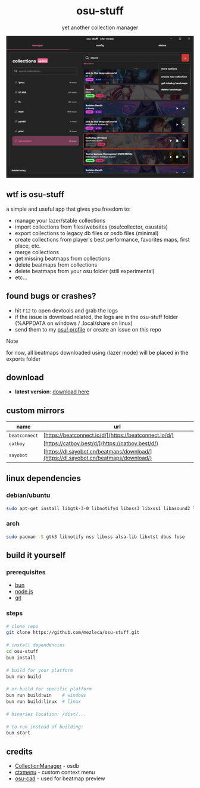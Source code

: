 <div align="center">
    <h1 align="center" style="border: none; margin-bottom: none;">osu-stuff</h1>
    <p align="center">yet another collection manager</p>
</div>

<p align="center">
  <img src="https://github.com/mezleca/osu-stuff/blob/main/resources/preview.png">
</p>

## wtf is osu-stuff
a simple and useful app that gives you freedom to:
- manage your lazer/stable collections
- import collections from files/websites (osu!collector, osustats)
- export collections to legacy db files or osdb files (minimal)
- create collections from player's best performance, favorites maps, first place, etc.
- merge collections
- get missing beatmaps from collections
- delete beatmaps from collections
- delete beatmaps from your osu folder (still experimental)
- etc...

## found bugs or crashes?
- hit `F12` to open devtools and grab the logs
- if the issue is download related, the logs are in the osu-stuff folder (%APPDATA on windows / .local/share on linux)
- send them to my [osu! profile](https://osu.ppy.sh/users/mzle) or create an issue on this repo

> [!NOTE]  
> for now, all beatmaps downloaded using (lazer mode) will be placed in the exports folder

## download
- **latest version**: [download here](https://github.com/mezleca/osu-stuff/releases/latest)

## custom mirrors
| name         | url                                                      |
| ------------ | -------------------------------------------------------- |
| `beatconnect` | [https://beatconnect.io/d/](https://beatconnect.io/d/)   |
| `catboy`      | [https://catboy.best/d/](https://catboy.best/d/)         |
| `sayobot`     | [https://dl.sayobot.cn/beatmaps/download/](https://dl.sayobot.cn/beatmaps/download/) |

## linux dependencies

### debian/ubuntu
```bash
sudo apt-get install libgtk-3-0 libnotify4 libnss3 libxss1 libasound2 libxtst6 libdbus-1-3 libuuid1 libfuse2
```

### arch
```bash
sudo pacman -S gtk3 libnotify nss libxss alsa-lib libxtst dbus fuse
```

## build it yourself

### prerequisites
- [bun](https://bun.sh/)
- [node.js](https://nodejs.org/)  
- [git](https://git-scm.com/downloads)  

### steps
```bash
# clone repo
git clone https://github.com/mezleca/osu-stuff.git

# install dependencies
cd osu-stuff
bun install

# build for your platform
bun run build

# or build for specific platform
bun run build:win    # windows
bun run build:linux  # linux

# binaries location: /dist/...

# to run instead of building:
bun start
```

## credits
- [CollectionManager](https://github.com/Piotrekol/CollectionManager) - osdb
- [ctxmenu](https://github.com/nkappler/ctxmenu) - custom context menu
- [osu-cad](https://github.com/minetoblend/osu-cad) - used for beatmap preview
